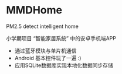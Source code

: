 # MMDHome
PM2.5 detect intelligent home

小学期项目 “智能家居系统” 中的安卓手机端APP

- 通过蓝牙模块与单片机通信
- Android 基本控件玩了一遍 :)
- 应用SQLite数据库实现本地化数据同步存储

